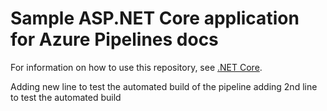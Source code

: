 # Sample ASP.NET Core application for Azure Pipelines docs

For information on how to use this repository, see [.NET Core](https://mohitgoyal.co).

Adding new line to test the automated build of the pipeline
adding 2nd line to test the automated build
